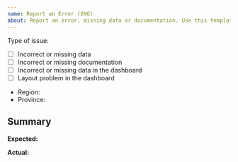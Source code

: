 ```yaml
---
name: Report an Error (ENG)
about: Report an error, missing data or documentation. Use this template if you are an English speaker
---
```


 <!--
Thank you for your interest in this repository.
Before making your contribution, please bear in mind that this is a data set with the sole intention of informing the public, maintained by the Italian Civil Protection Department.
While contributions and interest are welcome, we cannot respond to every request timeously.

Before you open an issue:
  - please check the other issues, including closed issues to see if someone else has already opened a similar issue.
  - delete above

-->

Type of issue:

- [ ] Incorrect or missing data <!-- file -->
- [ ] Incorrect or missing documentation <!-- file -->
- [ ] Incorrect or missing data in the dashboard <!-- file -->
- [ ] Layout problem in the dashboard <!-- file -->

- Region:
- Province: 

## Summary

<!-- Provide a summary of the error, including which data set or file you are referring to. -->

**Expected:**

<!-- What data or information did you expect to find? -->

**Actual:** <!-- What data or information is actually present / missing / stated? -->
